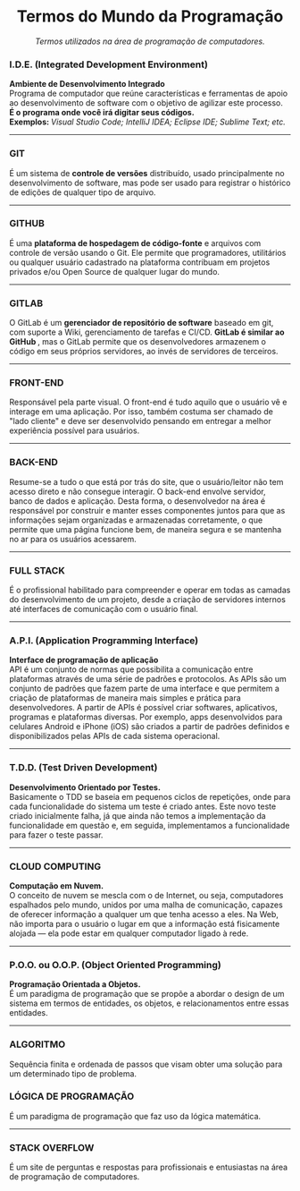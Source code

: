 <h1 align="center">Termos do Mundo da Programação</h1>
<p align="center"><i>Termos utilizados na área de programação de computadores.</i></p>

<h3>I.D.E. (Integrated Development Environment)</h3>
  <p><b>Ambiente de Desenvolvimento Integrado</b><br>
Programa de computador que reúne características e ferramentas de apoio ao desenvolvimento de software com o objetivo de agilizar este processo.<br>
<b> É o programa onde você irá digitar seus códigos. </b><br>
<b> Exemplos: </b> <i> Visual Studio Code; IntelliJ IDEA; Eclipse IDE; Sublime Text; etc. </i>
  </p>
<hr>
<h3>GIT</h3>
  <p>É um sistema de <b>controle de versões</b> distribuído, usado principalmente no desenvolvimento de software, mas pode ser usado para registrar o histórico de edições de   qualquer tipo de arquivo.
  </p>
<hr>
<h3>GITHUB</h3>
  <p>É uma <b>plataforma de hospedagem de código-fonte</b> e arquivos com controle de versão usando o Git. Ele permite que programadores, utilitários ou qualquer usuário cadastrado na plataforma contribuam em projetos privados e/ou Open Source de qualquer lugar do mundo.
  </p>
<hr>
<h3>GITLAB</h3>
  <p>O GitLab é um <b>gerenciador de repositório de software</b> baseado em git, com suporte a Wiki, gerenciamento de tarefas e CI/CD. <b> GitLab é similar ao GitHub </b>, mas o GitLab permite que os desenvolvedores armazenem o código em seus próprios servidores, ao invés de servidores de terceiros.
  </p>
<hr>
<h3>FRONT-END</h3>
  <p>Responsável pela parte visual. O front-end é tudo aquilo que o usuário vê e interage em uma aplicação. Por isso, também costuma ser chamado de "lado cliente" e deve ser desenvolvido pensando em entregar a melhor experiência possível para usuários.
  </p>
<hr>
<h3>BACK-END</h3>
  <p>Resume-se a tudo o que está por trás do site, que o usuário/leitor não tem acesso direto e não consegue interagir. O back-end envolve servidor, banco de dados e aplicação. Desta forma, o desenvolvedor na área é responsável por construir e manter esses componentes juntos para que as informações sejam organizadas e armazenadas corretamente, o que permite que uma página funcione bem, de maneira segura e se mantenha no ar para os usuários acessarem.
  </p>
<hr>
<h3>FULL STACK</h3>
  <p>É o profissional habilitado para compreender e operar em todas as camadas do desenvolvimento de um projeto, desde a criação de servidores internos até interfaces de comunicação com o usuário final.
  </p>
<hr>
<h3>A.P.I. (Application Programming Interface)</h3>
  <p><b>Interface de programação de aplicação</b><br>
API é um conjunto de normas que possibilita a comunicação entre plataformas através de uma série de padrões e protocolos. As APIs são um conjunto de padrões que fazem parte de uma interface e que permitem a criação de plataformas de maneira mais simples e prática para desenvolvedores. A partir de APIs é possível criar softwares, aplicativos, programas e plataformas diversas. Por exemplo, apps desenvolvidos para celulares Android e iPhone (iOS) são criados a partir de padrões definidos e disponibilizados pelas APIs de cada sistema operacional.
  </p>
<hr>
<h3>T.D.D. (Test Driven Development)</h3>
  <p><b>Desenvolvimento Orientado por Testes.</b><br>
Basicamente o TDD se baseia em pequenos ciclos de repetições, onde para cada funcionalidade do sistema um teste é criado antes. Este novo teste criado inicialmente falha, já que ainda não temos a implementação da funcionalidade em questão e, em seguida, implementamos a funcionalidade para fazer o teste passar.
  </p>
<hr>
<h3>CLOUD COMPUTING</h3>
  <p><b>Computação em Nuvem.</b><br>
O conceito de nuvem se mescla com o de Internet, ou seja, computadores espalhados pelo mundo, unidos por uma malha de comunicação, capazes de oferecer informação a qualquer um que tenha acesso a eles. Na Web, não importa para o usuário o lugar em que a informação está fisicamente alojada — ela pode estar em qualquer computador ligado à rede.
  </p>
<hr>
<h3>P.O.O. ou O.O.P. (Object Oriented Programming)</h3>
  <p><b>Programação Orientada a Objetos.</b><br>
É um paradigma de programação que se propõe a abordar o design de um sistema em termos de entidades, os objetos, e relacionamentos entre essas entidades.
  </p>
<hr>
<h3>ALGORITMO</h3>
  <p>Sequência finita e ordenada de passos que visam obter uma solução para um determinado tipo de problema.</p>

<h3>LÓGICA DE PROGRAMAÇÃO</h3>
  <p>É um paradigma de programação que faz uso da lógica matemática.</p>
<hr>
<h3>STACK OVERFLOW</h3>
  <p>É um site de perguntas e respostas para profissionais e entusiastas na área de programação de computadores.</p>
